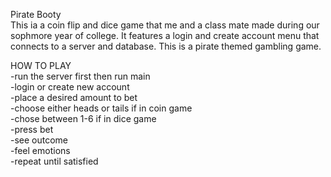 Pirate Booty  
This ia a coin flip and dice game that me and a class mate made during our sophmore year of college.
It features a login and create account menu that connects to a server and database.
This is a pirate themed gambling game. 

HOW TO PLAY  
-run the server first then run main  
-login or create new account  
-place a desired amount to bet  
-choose either heads or tails if in coin game  
-chose between 1-6 if in dice game  
-press bet  
-see outcome  
-feel emotions  
-repeat until satisfied  
